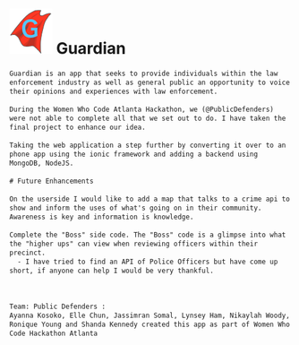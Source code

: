 



  <h1><img src="img/Guardian_Logo-2.png"></img>  Guardian </h1>


    Guardian is an app that seeks to provide individuals within the law enforcement industry as well as general public an opportunity to voice their opinions and experiences with law enforcement.

    During the Women Who Code Atlanta Hackathon, we (@PublicDefenders) were not able to complete all that we set out to do. I have taken the final project to enhance our idea.

    Taking the web application a step further by converting it over to an phone app using the ionic framework and adding a backend using MongoDB, NodeJS.

    # Future Enhancements

    On the userside I would like to add a map that talks to a crime api to show and inform the uses of what's going on in their community. Awareness is key and information is knowledge.

    Complete the "Boss" side code. The "Boss" code is a glimpse into what the "higher ups" can view when reviewing officers within their precinct.
      - I have tried to find an API of Police Officers but have come up short, if anyone can help I would be very thankful. 



    Team: Public Defenders :
    Ayanna Kosoko, Elle Chun, Jassimran Somal, Lynsey Ham, Nikaylah Woody, Ronique Young and Shanda Kennedy created this app as part of Women Who Code Hackathon Atlanta
